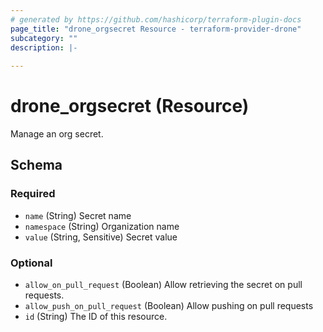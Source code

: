 ```yaml
---
# generated by https://github.com/hashicorp/terraform-plugin-docs
page_title: "drone_orgsecret Resource - terraform-provider-drone"
subcategory: ""
description: |-
  
---
```


# drone_orgsecret (Resource)

Manage an org secret.

<!-- schema generated by tfplugindocs -->
## Schema

### Required

- `name` (String) Secret name
- `namespace` (String) Organization name
- `value` (String, Sensitive) Secret value

### Optional

- `allow_on_pull_request` (Boolean) Allow retrieving the secret on pull requests.
- `allow_push_on_pull_request` (Boolean) Allow pushing on pull requests
- `id` (String) The ID of this resource.


